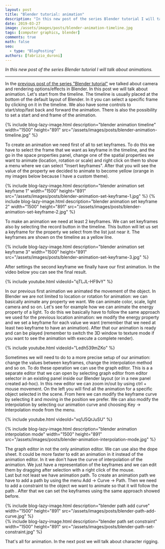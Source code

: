 ```yaml
---
layout: post
title: "Blender tutorial: animation"
description: "In this new post of the series Blender tutorial I will talk about animations."
date: 2019-03-27
image: /assets/images/posts/blender-animation-timeline.jpg
tags: [computer graphics, blender]
comments: true
math: false
seo:
  - type: "BlogPosting"
authors: [fabrizio_duroni] 
---
```


*In this new post of the series Blender tutorial I will talk about animations.*

---

In the [previous post of the series "Blender tutorial"](/2019/03/26/blender-tutorial-12-camera-rendering.html) we talked about camera and rendering options/effects in Blender. In this post we will talk about animation. Let's start from the timeline.
The timeline is usually placed at the bottom of the default layout of Blender. In it you can select a specific frame 
by clicking on it in the timeline. We also have some controls to start/stop/fast back and forward the animation. 
There is also the possibility to set a start and end frame of the animation.

{% include blog-lazy-image.html description="blender animation timeline" width="1500" height="891" src="/assets/images/posts/blender-animation-timeline.jpg" %}

To create an animation we need first of all to set keyframes. To do this we have to select the frame that we want as 
keyframe in the timeline, and the go in the space properties panel, change one of the spatial properties we want to 
animate (location, rotation or scale) and right click on them to show a menu where we can select "Insert keyframes". 
After that you will see the value of the property we decided to animate to become yellow (orange in my images below 
because I have a custom theme).

{% include blog-lazy-image.html description="blender animation set keyframe 1" width="1500" height="891" src="/assets/images/posts/blender-animation-set-keyframe-1.jpg" %}
{% include blog-lazy-image.html description="blender animation set keyframe 2" width="1500" height="891" src="/assets/images/posts/blender-animation-set-keyframe-2.jpg" %}

To make an animation we need at least 2 keyframes. We can set keyframes also by selecting the record button in the 
timeline. This button will let us set a keyframe for the property we select from the list just near it. The keyframes
 are shown on the timeline as a yellow line. 

{% include blog-lazy-image.html description="blender animation set keyframe 3" width="1500" height="891" src="/assets/images/posts/blender-animation-set-keyframe-3.jpg" %}

After settings the second keyframe we finally have our first animation. In the video below you can see the final result.

{% include youtube.html videoId="qTLJL-HF9vY" %}

In our previous first animation we animated the movement of the object. In Blender we are not limited to location or 
rotation for animation: we can basically animate any property we want. We can animate color, scale, light
 camera and so on. Let's see for example how we can animate the energy property of a light. To do this we basically 
 have to follow the same approach we used for the previous location animation: we modify the energy property and we 
 set a keyframe for each value we want (remember that we need at least two keyframe to have an animation). After that 
 our animation is ready and can be played (remember to switch the 3D window to texture mode if you want to see the 
 animation with execute a complete render).
 
{% include youtube.html videoId="Ledh539mZKo" %}
 
Sometimes we will need to do to a more precise setup of our animation: change the values between keyframes, change 
the interpolation method and so on. To do these operation we can use the graph editor. This is a a separate editor 
that we can open by selecting graph editor from editor selector in an existing panel inside our Blender layout (or in
 a new panel created ad-hoc). In this new editor we can zoom in/out by using ctrl + mouse movement. On the left you 
 will find all the animation for a specific object selected in the scene. From here we can modify the keyframe curve 
 by selecting it and moving in the position we prefer. We can also modify the interpolation by selecting our 
 animation curve and choosing Key -> Interpolation mode from the menu.
 
 {% include youtube.html videoId="xq1J5QrJuSU" %}
 
 {% include blog-lazy-image.html description="blender animation interpolation mode" width="1500" height="891" src="/assets/images/posts/blender-animation-interpolation-mode.jpg" %}

The graph editor in not the only animation editor. We can use also the dope sheet. It could be more faster to edit an
 animation in it instead of the animation editor. In it we don't have the curve of interpolation of the animation. We
  just have a representation of the keyframes and we can edit them by dragging after selection with a right click of 
  the mouse.  
  Last but not least we have animation path. To create an animation path we have to add a path by using the menu Add 
  -> Curve -> Path. Then we need to add a constraint to the object we want to animate so that it will follow the path
  . After that we can set the keyframes using the same approach  showed before.
  
 {% include blog-lazy-image.html description="blender path add curve" width="1500" height="891" src="/assets/images/posts/blender-path-add-curve.jpg" %}  
 {% include blog-lazy-image.html description="blender path set constraint" width="1500" height="891" src="/assets/images/posts/blender-path-set-constraint.jpg" %}  
  
That's all for animation. In the next post we will talk about character rigging.
